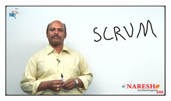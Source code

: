 ![Ranesh](https://github.com/tomboszko/Tech-Talks-Tom/blob/88c19c7d41208f799748f974433dbc557aca80cd/Naresh_technologies.JPG)

